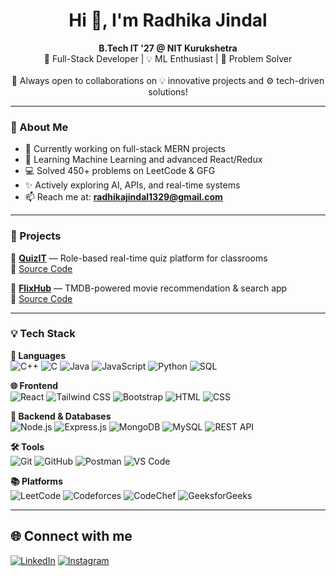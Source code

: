 <h1 align="center">Hi 👋, I'm Radhika Jindal</h1>

<p align="center">
  <strong>B.Tech IT '27 @ NIT Kurukshetra</strong> <br>
  🚀 Full-Stack Developer | 💡 ML Enthusiast | 🧠 Problem Solver <br><br>
  🤝 Always open to collaborations on 💡 innovative projects and ⚙️ tech-driven solutions!
</p>

---

### 🚀 About Me

- 🔭 Currently working on full-stack MERN projects  
- 🌱 Learning Machine Learning and advanced React/Redux  
- 💻 Solved 450+ problems on LeetCode & GFG  
- ✨ Actively exploring AI, APIs, and real-time systems  
- 📫 Reach me at: **radhikajindal1329@gmail.com**

---

### 💼 Projects

🔹 **[QuizIT](https://quizit-six.vercel.app)** — Role-based real-time quiz platform for classrooms  
🔗 [Source Code](https://github.com/radhikajindal13/quizit)

🔹 **[FlixHub](https://flixhub-movies.vercel.app)** — TMDB-powered movie recommendation & search app  
🔗 [Source Code](https://github.com/radhikajindal13/flixhub)

---

### 💡 Tech Stack

**💬 Languages**  
![C++](https://img.shields.io/badge/-C++-00599C?logo=c%2B%2B&logoColor=white)
![C](https://img.shields.io/badge/-C-00599C?logo=c&logoColor=white)
![Java](https://img.shields.io/badge/-Java-007396?logo=java&logoColor=white)
![JavaScript](https://img.shields.io/badge/-JavaScript-F7DF1E?logo=javascript&logoColor=black)
![Python](https://img.shields.io/badge/-Python-3776AB?logo=python&logoColor=white)
![SQL](https://img.shields.io/badge/-SQL-4479A1?logo=postgresql&logoColor=white)

**🌐 Frontend**  
![React](https://img.shields.io/badge/-React.js-61DAFB?logo=react&logoColor=black)
![Tailwind CSS](https://img.shields.io/badge/-Tailwind_CSS-38B2AC?logo=tailwind-css&logoColor=white)
![Bootstrap](https://img.shields.io/badge/-Bootstrap-7952B3?logo=bootstrap&logoColor=white)
![HTML](https://img.shields.io/badge/-HTML5-E34F26?logo=html5&logoColor=white)
![CSS](https://img.shields.io/badge/-CSS3-1572B6?logo=css3&logoColor=white)

**🔧 Backend & Databases**  
![Node.js](https://img.shields.io/badge/-Node.js-339933?logo=node.js&logoColor=white)
![Express.js](https://img.shields.io/badge/-Express.js-000000?logo=express&logoColor=white)
![MongoDB](https://img.shields.io/badge/-MongoDB-47A248?logo=mongodb&logoColor=white)
![MySQL](https://img.shields.io/badge/-MySQL-4479A1?logo=mysql&logoColor=white)
![REST API](https://img.shields.io/badge/-REST_API-FF6F61?logo=fastapi&logoColor=white)

**🛠️ Tools**  
![Git](https://img.shields.io/badge/-Git-F05032?logo=git&logoColor=white)
![GitHub](https://img.shields.io/badge/-GitHub-181717?logo=github&logoColor=white)
![Postman](https://img.shields.io/badge/-Postman-FF6C37?logo=postman&logoColor=white)
![VS Code](https://img.shields.io/badge/-VSCode-007ACC?logo=visual-studio-code&logoColor=white)

**📚 Platforms**  
![LeetCode](https://img.shields.io/badge/-LeetCode-FFA116?logo=leetcode&logoColor=white)
![Codeforces](https://img.shields.io/badge/-Codeforces-1F8ACB?logo=codeforces&logoColor=white)
![CodeChef](https://img.shields.io/badge/-CodeChef-5B4638?logo=codechef&logoColor=white)
![GeeksforGeeks](https://img.shields.io/badge/-GeeksforGeeks-0F9D58?logo=geeksforgeeks&logoColor=white)

---

## 🌐 Connect with me

[![LinkedIn](https://img.shields.io/badge/LinkedIn-blue?style=for-the-badge&logo=linkedin&logoColor=white)](https://www.linkedin.com/in/radhika-jindal-1b5a7a258/)
[![Instagram](https://img.shields.io/badge/Instagram-%23E4405F?style=for-the-badge&logo=instagram&logoColor=white)](https://www.instagram.com/radhikajindal13/)

